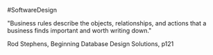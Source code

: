 #SoftwareDesign 

"Business rules describe the objects, relationships, and actions that a business finds important and worth writing down."

Rod Stephens, Beginning Database Design Solutions, p121